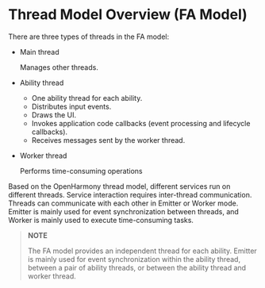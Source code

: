 # Thread Model Overview (FA Model)

There are three types of threads in the FA model:

- Main thread

  Manages other threads.

- Ability thread
  - One ability thread for each ability.
  - Distributes input events.
  - Draws the UI.
  - Invokes application code callbacks (event processing and lifecycle callbacks).
  - Receives messages sent by the worker thread.

- Worker thread
  
  Performs time-consuming operations

Based on the OpenHarmony thread model, different services run on different threads. Service interaction requires inter-thread communication. Threads can communicate with each other in Emitter or Worker mode. Emitter is mainly used for event synchronization between threads, and Worker is mainly used to execute time-consuming tasks.

> **NOTE**
>
> The FA model provides an independent thread for each ability. Emitter is mainly used for event synchronization within the ability thread, between a pair of ability threads, or between the ability thread and worker thread.
